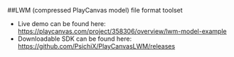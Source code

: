 ##LWM (compressed PlayCanvas model) file format toolset

* Live demo can be found here: https://playcanvas.com/project/358306/overview/lwm-model-example
* Downloadable SDK can be found here: https://github.com/PsichiX/PlayCanvasLWM/releases
